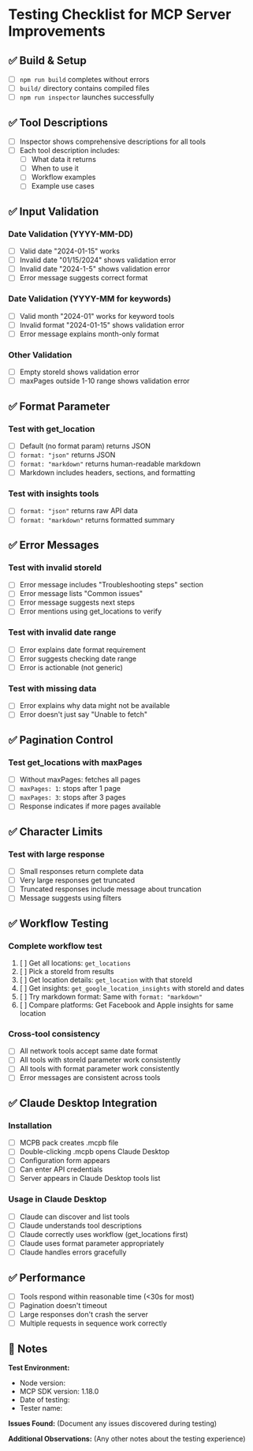 # Testing Checklist for MCP Server Improvements

## ✅ Build & Setup
- [ ] `npm run build` completes without errors
- [ ] `build/` directory contains compiled files
- [ ] `npm run inspector` launches successfully

## ✅ Tool Descriptions
- [ ] Inspector shows comprehensive descriptions for all tools
- [ ] Each tool description includes:
  - [ ] What data it returns
  - [ ] When to use it
  - [ ] Workflow examples
  - [ ] Example use cases

## ✅ Input Validation

### Date Validation (YYYY-MM-DD)
- [ ] Valid date "2024-01-15" works
- [ ] Invalid date "01/15/2024" shows validation error
- [ ] Invalid date "2024-1-5" shows validation error
- [ ] Error message suggests correct format

### Date Validation (YYYY-MM for keywords)
- [ ] Valid month "2024-01" works for keyword tools
- [ ] Invalid format "2024-01-15" shows validation error
- [ ] Error message explains month-only format

### Other Validation
- [ ] Empty storeId shows validation error
- [ ] maxPages outside 1-10 range shows validation error

## ✅ Format Parameter

### Test with get_location
- [ ] Default (no format param) returns JSON
- [ ] `format: "json"` returns JSON
- [ ] `format: "markdown"` returns human-readable markdown
- [ ] Markdown includes headers, sections, and formatting

### Test with insights tools
- [ ] `format: "json"` returns raw API data
- [ ] `format: "markdown"` returns formatted summary

## ✅ Error Messages

### Test with invalid storeId
- [ ] Error message includes "Troubleshooting steps" section
- [ ] Error message lists "Common issues"
- [ ] Error message suggests next steps
- [ ] Error mentions using get_locations to verify

### Test with invalid date range
- [ ] Error explains date format requirement
- [ ] Error suggests checking date range
- [ ] Error is actionable (not generic)

### Test with missing data
- [ ] Error explains why data might not be available
- [ ] Error doesn't just say "Unable to fetch"

## ✅ Pagination Control

### Test get_locations with maxPages
- [ ] Without maxPages: fetches all pages
- [ ] `maxPages: 1`: stops after 1 page
- [ ] `maxPages: 3`: stops after 3 pages
- [ ] Response indicates if more pages available

## ✅ Character Limits

### Test with large response
- [ ] Small responses return complete data
- [ ] Very large responses get truncated
- [ ] Truncated responses include message about truncation
- [ ] Message suggests using filters

## ✅ Workflow Testing

### Complete workflow test
1. [ ] Get all locations: `get_locations`
2. [ ] Pick a storeId from results
3. [ ] Get location details: `get_location` with that storeId
4. [ ] Get insights: `get_google_location_insights` with storeId and dates
5. [ ] Try markdown format: Same with `format: "markdown"`
6. [ ] Compare platforms: Get Facebook and Apple insights for same location

### Cross-tool consistency
- [ ] All network tools accept same date format
- [ ] All tools with storeId parameter work consistently
- [ ] All tools with format parameter work consistently
- [ ] Error messages are consistent across tools

## ✅ Claude Desktop Integration

### Installation
- [ ] MCPB pack creates .mcpb file
- [ ] Double-clicking .mcpb opens Claude Desktop
- [ ] Configuration form appears
- [ ] Can enter API credentials
- [ ] Server appears in Claude Desktop tools list

### Usage in Claude Desktop
- [ ] Claude can discover and list tools
- [ ] Claude understands tool descriptions
- [ ] Claude correctly uses workflow (get_locations first)
- [ ] Claude uses format parameter appropriately
- [ ] Claude handles errors gracefully

## ✅ Performance

- [ ] Tools respond within reasonable time (<30s for most)
- [ ] Pagination doesn't timeout
- [ ] Large responses don't crash the server
- [ ] Multiple requests in sequence work correctly

## 📝 Notes

**Test Environment:**
- Node version:
- MCP SDK version: 1.18.0
- Date of testing:
- Tester name:

**Issues Found:**
(Document any issues discovered during testing)

**Additional Observations:**
(Any other notes about the testing experience)
